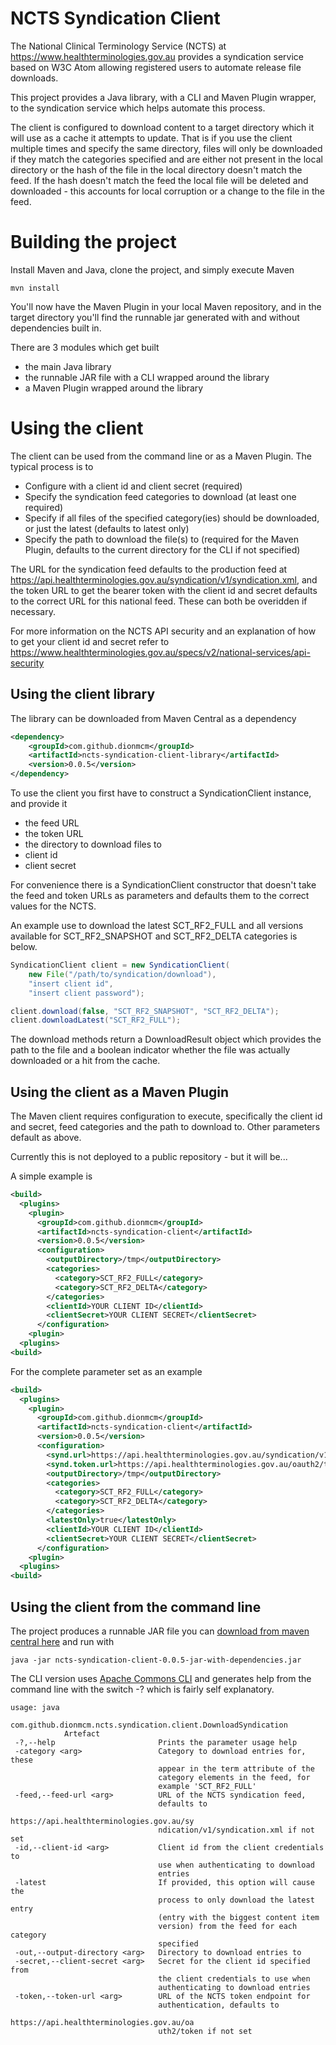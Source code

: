 # NCTS Syndication Client

The National Clinical Terminology Service (NCTS) at
https://www.healthterminologies.gov.au provides a syndication service based on
W3C Atom allowing registered users to automate release file downloads.

This project provides a Java library, with a CLI and Maven Plugin wrapper, to
the syndication service which helps automate this process.

The client is configured to download content to a target directory which it will
use as a cache it attempts to update. That is if you use the client multiple
times and specify the same directory, files will only be downloaded if they
match the categories specified and are either not present in the local directory
or the hash of the file in the local directory doesn't match the feed. If the
hash doesn't match the feed the local file will be deleted and downloaded - this
accounts for local corruption or a change to the file in the feed.

# Building the project

Install Maven and Java, clone the project, and simply execute Maven

```
mvn install
```

You'll now have the Maven Plugin in your local Maven repository, and in the
target directory you'll find the runnable jar generated with and without
dependencies built in.

There are 3 modules which get built

* the main Java library
* the runnable JAR file with a CLI wrapped around the library
* a Maven Plugin wrapped around the library

# Using the client

The client can be used from the command line or as a Maven Plugin. The typical
process is to

* Configure with a client id and client secret (required)
* Specify the syndication feed categories to download (at least one required)
* Specify if all files of the specified category(ies) should be downloaded, or
  just the latest (defaults to latest only)
* Specify the path to download the file(s) to (required for the Maven Plugin,
  defaults to the current directory for the CLI if not specified)

The URL for the syndication feed defaults to the production feed at
https://api.healthterminologies.gov.au/syndication/v1/syndication.xml, and the
token URL to get the bearer token with the client id and secret defaults to the
correct URL for this national feed. These can both be overidden if necessary.

For more information on the NCTS API security and an explanation of how to get
your client id and secret refer to
https://www.healthterminologies.gov.au/specs/v2/national-services/api-security

## Using the client library

The library can be downloaded from Maven Central as a dependency

```xml
<dependency>
    <groupId>com.github.dionmcm</groupId>
    <artifactId>ncts-syndication-client-library</artifactId>
    <version>0.0.5</version>
</dependency>
```

To use the client you first have to construct a SyndicationClient instance, and
provide it

* the feed URL
* the token URL
* the directory to download files to
* client id
* client secret

For convenience there is a SyndicationClient constructor that doesn't take the
feed and token URLs as parameters and defaults them to the correct values for
the NCTS.

An example use to download the latest SCT_RF2_FULL and all versions available
for SCT_RF2_SNAPSHOT and SCT_RF2_DELTA categories is below.

```java
SyndicationClient client = new SyndicationClient(
    new File("/path/to/syndication/download"),
    "insert client id",
    "insert client password");

client.download(false, "SCT_RF2_SNAPSHOT", "SCT_RF2_DELTA");
client.downloadLatest("SCT_RF2_FULL");
```

The download methods return a DownloadResult object which provides the path to
the file and a boolean indicator whether the file was actually downloaded or a
hit from the cache.

## Using the client as a Maven Plugin

The Maven client requires configuration to execute, specifically the client id
and secret, feed categories and the path to download to. Other parameters
default as above.

Currently this is not deployed to a public repository - but it will be...

A simple example is

```xml
<build>
  <plugins>
    <plugin>
      <groupId>com.github.dionmcm</groupId>
      <artifactId>ncts-syndication-client</artifactId>
      <version>0.0.5</version>
      <configuration>
        <outputDirectory>/tmp</outputDirectory>
        <categories>
          <category>SCT_RF2_FULL</category>
          <category>SCT_RF2_DELTA</category>
        </categories>
        <clientId>YOUR CLIENT ID</clientId>
        <clientSecret>YOUR CLIENT SECRET</clientSecret>
      </configuration>
    <plugin>
  <plugins>
<build>
```

For the complete parameter set as an example

```xml
<build>
  <plugins>
    <plugin>
      <groupId>com.github.dionmcm</groupId>
      <artifactId>ncts-syndication-client</artifactId>
      <version>0.0.5</version>
      <configuration>
        <synd.url>https://api.healthterminologies.gov.au/syndication/v1/syndication.xml</synd.url>
        <synd.token.url>https://api.healthterminologies.gov.au/oauth2/token</synd.token.url>
        <outputDirectory>/tmp</outputDirectory>
        <categories>
          <category>SCT_RF2_FULL</category>
          <category>SCT_RF2_DELTA</category>
        </categories>
        <latestOnly>true</latestOnly>
        <clientId>YOUR CLIENT ID</clientId>
        <clientSecret>YOUR CLIENT SECRET</clientSecret>
      </configuration>
    <plugin>
  <plugins>
<build>
```

## Using the client from the command line

The project produces a runnable JAR file you can
[download from maven central here](https://search.maven.org/remotecontent?filepath=com/github/dionmcm/ncts-syndication-client-cli/0.0.5/ncts-syndication-client-cli-0.0.5-jar-with-dependencies.jar)
and run with

```
java -jar ncts-syndication-client-0.0.5-jar-with-dependencies.jar
```

The CLI version uses
[Apache Commons CLI](https://commons.apache.org/proper/commons-cli/) and
generates help from the command line with the switch -? which is fairly self
explanatory.

```
usage: java
            com.github.dionmcm.ncts.syndication.client.DownloadSyndication
            Artefact
 -?,--help                       Prints the parameter usage help
 -category <arg>                 Category to download entries for, these
                                 appear in the term attribute of the
                                 category elements in the feed, for
                                 example 'SCT_RF2_FULL'
 -feed,--feed-url <arg>          URL of the NCTS syndication feed,
                                 defaults to
                                 https://api.healthterminologies.gov.au/sy
                                 ndication/v1/syndication.xml if not set
 -id,--client-id <arg>           Client id from the client credentials to
                                 use when authenticating to download
                                 entries
 -latest                         If provided, this option will cause the
                                 process to only download the latest entry
                                 (entry with the biggest content item
                                 version) from the feed for each category
                                 specified
 -out,--output-directory <arg>   Directory to download entries to
 -secret,--client-secret <arg>   Secret for the client id specified from
                                 the client credentials to use when
                                 authenticating to download entries
 -token,--token-url <arg>        URL of the NCTS token endpoint for
                                 authentication, defaults to
                                 https://api.healthterminologies.gov.au/oa
                                 uth2/token if not set
```

